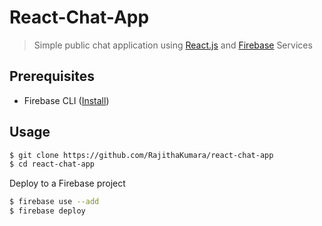 # React-Chat-App

> Simple public chat application using [React.js](https://reactjs.org/) and [Firebase](https://firebase.google.com/) Services

## Prerequisites
- Firebase CLI ([Install](https://firebase.google.com/docs/cli/#install_the_firebase_cli))
## Usage
``` bash
$ git clone https://github.com/RajithaKumara/react-chat-app
$ cd react-chat-app
```
Deploy to a Firebase project
``` bash
$ firebase use --add
$ firebase deploy
```
